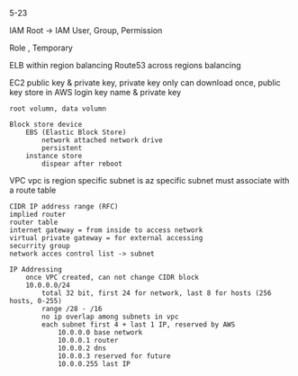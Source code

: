 5-23

IAM
Root -> IAM User, Group, Permission

Role , Temporary

ELB within region balancing
Route53 across regions balancing


EC2
	public key & private key, private key only can download once, public key store in AWS
	login key name & private key

	root volumn, data volumn

	Block store device
		EBS (Elastic Block Store)
			network attached network drive
			persistent
		instance store
			dispear after reboot


VPC
	vpc is region specific
	subnet is az specific
		subnet must associate with a route table

	CIDR IP address range (RFC)
	implied router
	router table
	internet gateway = from inside to access network
	virtual private gateway = for external accessing
	securrity group
	network acces control list -> subnet

	IP Addressing
		once VPC created, can not change CIDR block
		10.0.0.0/24
			total 32 bit, first 24 for network, last 8 for hosts (256 hosts, 0-255)
			range /28 - /16
			no ip overlap among subnets in vpc
			each subnet first 4 + last 1 IP, reserved by AWS
				10.0.0.0 base network
				10.0.0.1 router
				10.0.0.2 dns
				10.0.0.3 reserved for future
				10.0.0.255 last IP


